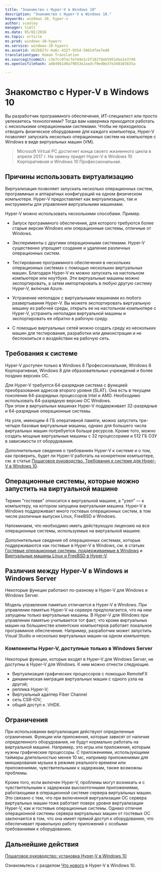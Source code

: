 ```yaml
---
title: "Знакомство с Hyper-V в Windows 10"
description: "Знакомство с Hyper-V в Windows 10."
keywords: windows 10, hyper-v
author: scooley
manager: timlt
ms.date: 05/02/2016
ms.topic: article
ms.prod: windows-10-hyperv
ms.service: windows-10-hyperv
ms.assetid: eb2b827c-4a6c-4327-9354-50d14fee7ed8
translationtype: Human Translation
ms.sourcegitcommit: c3e7cc07ac7e7d4e1c5f1827deb5951daa1e3749
ms.openlocfilehash: ad84961d0a79853e2aadcf9ed0e37e340103835a

---
```


# Знакомство с Hyper-V в Windows 10

Вы разработчик программного обеспечения, ИТ-специалист или просто увлекаетесь технологиями? Тогда вам наверняка приходится работать с несколькими операционными системами.  Чтобы не приходилось отводить физическое оборудование для каждого компьютера, Hyper-V позволяет запускать несколько операционных систем на компьютере с Windows в виде виртуальных машин (VM).

> Microsoft Virtual PC достигнет конца своего жизненного цикла в апреле 2017 г. На замену придет Hyper-V в Windows 10 Корпоративная и Windows 10 Профессиональная.  

## Причины использовать виртуализацию
Виртуализация позволяет запускать несколько операционных систем, программных и аппаратных конфигураций на одном физическом компьютере.  Hyper-V предоставляет как виртуализацию, так и инструменты для управления виртуальными машинами.

Hyper-V можно использовать несколькими способами. Пример.

* Запуск программного обеспечения, для которого требуются более старые версии Windows или операционные системы, отличные от Windows. 

* Эксперименты с другими операционными системами. Hyper-V существенно упрощает создание и удаление различных операционных систем.

* Тестирование программного обеспечения в нескольких операционных системах с помощью нескольких виртуальных машин. Благодаря Hyper-V их можно запускать на настольном компьютере или ноутбуке. Эти виртуальные машины можно экспортировать, а затем импортировать в любую другую систему Hyper-V, включая Azure.

* Устранение неполадок с виртуальными машинами из любого развертывания Hyper-V. Вы можете экспортировать виртуальную машину из рабочей среды, открыть ее на настольном компьютере с Hyper-V, устранить неполадки виртуальной машины и экспортировать ее обратно в рабочую среду. 

* С помощью виртуальных сетей можно создать среду из нескольких машин для тестирования, разработки или демонстрации и не беспокоиться о воздействии на рабочую сеть.

## Требования к системе
Hyper-V доступен только в Windows 8 Профессиональная, Windows 8 Корпоративная, Windows 8 для образовательных учреждений и более поздних версиях ОС.

Для Hyper-V требуется 64-разрядная система с функцией преобразования адресов второго уровня (SLAT). Она есть в текущем поколении 64-разрядных процессоров Intel и AMD.  Необходимо использовать 64-разрядную версию ОС Windows.  
При этом в виртуальных машинах Hyper-V поддерживает 32-разрядные и 64-разрядные операционные системы.

На узле, имеющем 4 ГБ оперативной памяти, можно запустить три-четыре базовые виртуальные машины, однако для большего числа виртуальных машин потребуется больше ресурсов. Кроме того, можно создать мощные виртуальные машины с 32 процессорами и 512 ГБ ОЗУ в зависимости от оборудования.

Дополнительные сведения о требованиях Hyper-V к системе и о том, как проверить, будет ли Hyper-V работать на конкретном компьютере, см. в статье [Пошаговое руководство. Требования к системе для Hyper-V в Windows 10](..\quick_start\walkthrough_install.md).


## Операционные системы, которые можно запустить на виртуальной машине
Термин "гостевая" относится к виртуальной машине, а "узел" — к компьютеру, на котором запущена виртуальная машина. Hyper-V в Windows поддерживает много гостевых операционных систем, в том числе различные выпуски Linux, FreeBSD и Windows. 

Напоминаем, что необходимо иметь действующую лицензию на все операционные системы, используемые на виртуальной машине. 

Дополнительные сведения об операционных системах, которые поддерживаются как гостевые в Hyper-V в Windows, см. в статьях [Гостевые операционные системы, поддерживаемые в Windows](supported_guest_os.md) и [Виртуальные машины Linux и FreeBSD в Hyper-V](https://technet.microsoft.com/library/dn531030.aspx). 


## Различия между Hyper-V в Windows и Windows Server
Некоторые функции работают по-разному в Hyper-V для Windows и Windows Server. 

Модель управления памятью отличается в Hyper-V в Windows. При управлении памятью Hyper-V на сервере предполагается, что на нем запущены только виртуальные машины. В Hyper-V для Windows при управлении памятью учитывается тот факт, что кроме виртуальных машин на большинстве клиентских компьютеров работает локальное программное обеспечение. Например, разработчик может запустить Visual Studio и несколько виртуальных машин на одном компьютере.

### Компоненты Hyper-V, доступные только в Windows Server
Некоторые функции, которые входят в Hyper-V для Windows Server, не доступны в Hyper-V для Windows. К ним можно отнести следующие.

* Виртуализация графических процессоров с помощью RemoteFX 
* динамическая миграция виртуальных машин с одного узла на другой;
* реплика Hyper-V;
* Виртуальный адаптер Fiber Channel
* сеть СSR-IOV;
* общий доступ к .VHDX.

## Ограничения
При использовании виртуализации действуют определенные ограничения. Функции или приложения, которые зависят от наличия определенного оборудования, не будут нормально работать на виртуальной машине. Например, это игры или приложения, которым нужны графические процессоры. С приложениями, использующими таймеры длительностью менее 10 мс, например приложениями для микширования музыки в режиме реального времени или приложениями, чувствительными к задержкам, также возможны проблемы.

Кроме того, если включен Hyper-V, проблемы могут возникать и с чувствительными к задержкам высокоточными приложениями, работающими в операционной системе сервера виртуальных машин.  Это связано с тем, что при включенной виртуализации ОС сервера виртуальных машин тоже работает поверх уровня виртуализации Hyper-V, как и гостевые операционные системы. Однако отличие операционной системы сервера виртуальных машин от гостевых ОС заключается в том, что она имеет прямой доступ к оборудованию, что обеспечивает правильную работу приложений с особыми требованиями к оборудованию.

## Дальнейшие действия
[Пошаговое руководство: установка Hyper-V в Windows 10](..\quick_start\walkthrough_install.md) 

Ознакомьтесь с разделом [Что нового](whats_new.md) в Hyper-V в Windows 10.




<!--HONumber=Jul16_HO2-->


